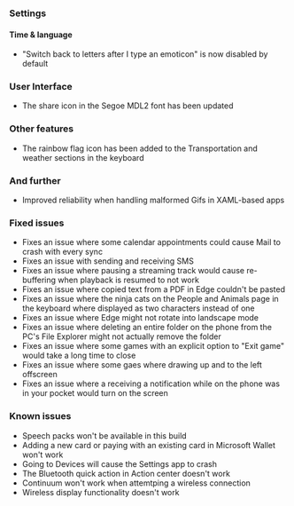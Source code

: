 ### Settings
#### Time & language
- "Switch back to letters after I type an emoticon" is now disabled by default

### User Interface
- The share icon in the Segoe MDL2 font has been updated

### Other features
- The rainbow flag icon has been added to the Transportation and weather sections in the keyboard

### And further
- Improved reliability when handling malformed Gifs in XAML-based apps

### Fixed issues
- Fixes an issue where some calendar appointments could cause Mail to crash with every sync
- Fixes an issue with sending and receiving SMS
- Fixes an issue where pausing a streaming track would cause re-buffering when playback is resumed to not work
- Fixes an issue where copied text from a PDF in Edge couldn't be pasted
- Fixes an issue where the ninja cats on the People and Animals page in the keyboard where displayed as two characters instead of one
- Fixes an issue where Edge might not rotate into landscape mode
- Fixes an issue where deleting an entire folder on the phone from the PC's File Explorer might not actually remove the folder
- Fixes an issue where some games with an explicit option to "Exit game" would take a long time to close
- Fixes an issue where some gaes where drawing up and to the left offscreen
- Fixes an issue where a receiving a notification while on the phone was in your pocket would turn on the screen

### Known issues
- Speech packs won't be available in this build
- Adding a new card or paying with an existing card in Microsoft Wallet won't work
- Going to Devices will cause the Settings app to crash
- The Bluetooth quick action in Action center doesn't work
- Continuum won't work when attemtping a wireless connection
- Wireless display functionality doesn't work